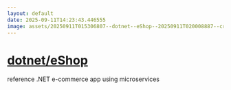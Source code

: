 ```yaml
---
layout: default
date: 2025-09-11T14:23:43.446555
image: assets/20250911T015306807--dotnet--eShop--20250911T020008887--cropped.png
---
```


# [dotnet/eShop](https://github.com/dotnet/eShop)

reference .NET e-commerce app using microservices
